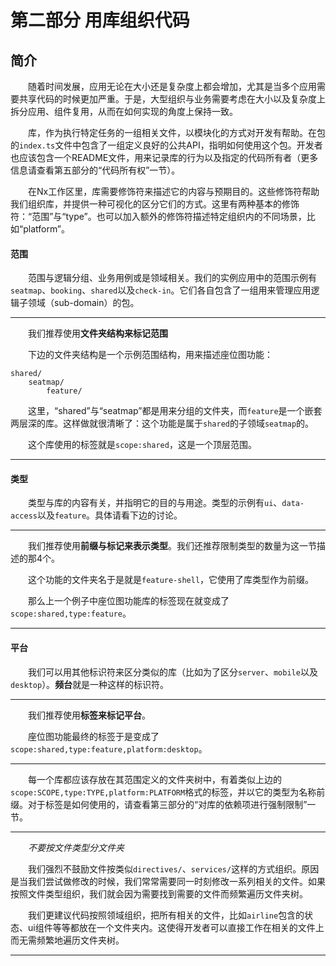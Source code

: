 # 第二部分 用库组织代码

## 简介

&emsp;&emsp;随着时间发展，应用无论在大小还是复杂度上都会增加，尤其是当多个应用需要共享代码的时候更加严重。于是，大型组织与业务需要考虑在大小以及复杂度上拆分应用、组件复用，从而在如何实现的角度上保持一致。

&emsp;&emsp;库，作为执行特定任务的一组相关文件，以模块化的方式对开发有帮助。在包的`index.ts`文件中包含了一组定义良好的公共API，指明如何使用这个包。开发者也应该包含一个README文件，用来记录库的行为以及指定的代码所有者（更多信息请查看第五部分的“代码所有权”一节）。

&emsp;&emsp;在Nx工作区里，库需要修饰符来描述它的内容与预期目的。这些修饰符帮助我们组织库，并提供一种可视化的区分它们的方式。这里有两种基本的修饰符：“范围”与“type”。也可以加入额外的修饰符描述特定组织内的不同场景，比如“platform”。

#### 范围

&emsp;&emsp;范围与逻辑分组、业务用例或是领域相关。我们的实例应用中的范围示例有`seatmap`、`booking`、`shared`以及`check-in`。它们各自包含了一组用来管理应用逻辑子领域（sub-domain）的包。

<hr>

&emsp;&emsp;我们推荐使用**文件夹结构来标记范围**

&emsp;&emsp;下边的文件夹结构是一个示例范围结构，用来描述座位图功能：

    shared/
        seatmap/
            feature/

&emsp;&emsp;这里，“shared”与“seatmap”都是用来分组的文件夹，而`feature`是一个嵌套两层深的库。这样做就很清晰了：这个功能是属于`shared`的子领域`seatmap`的。

&emsp;&emsp;这个库使用的标签就是`scope:shared`，这是一个顶层范围。

<hr>

#### 类型

&emsp;&emsp;类型与库的内容有关，并指明它的目的与用途。类型的示例有`ui`、`data-access`以及`feature`。具体请看下边的讨论。

<hr>

&emsp;&emsp;我们推荐使用**前缀与标记来表示类型**。我们还推荐限制类型的数量为这一节描述的那4个。

&emsp;&emsp;这个功能的文件夹名于是就是`feature-shell`，它使用了库类型作为前缀。

&emsp;&emsp;那么上一个例子中座位图功能库的标签现在就变成了`scope:shared,type:feature`。

<hr>

#### 平台

&emsp;&emsp;我们可以用其他标识符来区分类似的库（比如为了区分`server`、`mobile`以及`desktop`）。**频台**就是一种这样的标识符。

<hr>

&emsp;&emsp;我们推荐使用**标签来标记平台**。

&emsp;&emsp;座位图功能最终的标签于是变成了`scope:shared,type:feature,platform:desktop`。

<hr>

&emsp;&emsp;每一个库都应该存放在其范围定义的文件夹树中，有着类似上边的`scope:SCOPE,type:TYPE,platform:PLATFORM`格式的标签，并以它的类型为名称前缀。对于标签是如何使用的，请查看第三部分的“对库的依赖项进行强制限制”一节。

<hr>

&emsp;&emsp;*不要按文件类型分文件夹*
    
&emsp;&emsp;我们强烈不鼓励文件按类似`directives/`、`services/`这样的方式组织。原因是当我们尝试做修改的时候，我们常常需要同一时刻修改一系列相关的文件。如果按照文件类型组织，我们就会因为需要找到需要的文件而频繁遍历文件夹树。
    
&emsp;&emsp;我们更建议代码按照领域组织，把所有相关的文件，比如`airline`包含的状态、ui组件等等都放在一个文件夹内。这使得开发者可以直接工作在相关的文件上而无需频繁地遍历文件夹树。

<hr>
